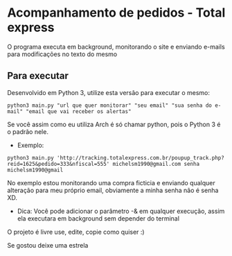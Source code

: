 # Acompanhamento de pedidos - Total express

O programa executa em background, monitorando o site e enviando e-mails para modificações no texto do mesmo


## Para executar

Desenvolvido em Python 3, utilize esta versão para executar o mesmo:
```
python3 main.py "url que quer monitorar" "seu email" "sua senha do e-mail" "email que vai receber os alertas"
```
Se você assim como eu utiliza Arch é só chamar python, pois o Python 3 é o padrão nele.

* Exemplo:
```
python3 main.py 'http://tracking.totalexpress.com.br/poupup_track.php?reid=1625&pedido=333&nfiscal=555' michelsm1990@gmail.com senha michelsm1990@gmail
```
No exemplo estou monitorando uma compra ficticia e enviando qualquer alteração para meu próprio email, obviamente a minha senha não é senha XD.


* Dica: 
  Você pode adicionar o parâmetro -& em qualquer execução, assim ela executara em background sem depender do terminal


O projeto é livre use, edite, copie como quiser :)

Se gostou deixe uma estrela
